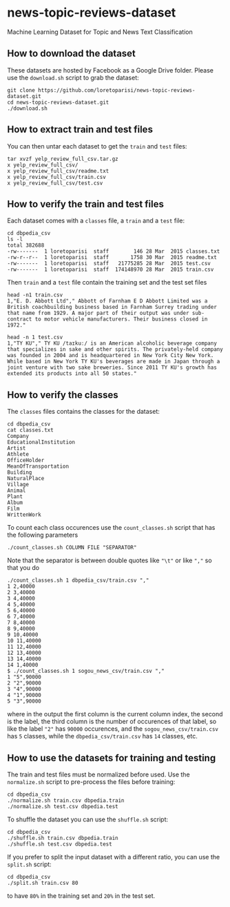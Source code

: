# news-topic-reviews-dataset
Machine Learning Dataset for Topic and News Text Classification

## How to download the dataset
These datasets are hosted by Facebook as a Google Drive folder. Please use the `download.sh` script to grab the dataset:

```
git clone https://github.com/loretoparisi/news-topic-reviews-dataset.git
cd news-topic-reviews-dataset.git
./download.sh
```

## How to extract train and test files
You can then untar each dataset to get the `train` and `test` files:

```
tar xvzf yelp_review_full_csv.tar.gz
x yelp_review_full_csv/
x yelp_review_full_csv/readme.txt
x yelp_review_full_csv/train.csv
x yelp_review_full_csv/test.csv
```

## How to verify the train and test files
Each dataset comes with a `classes` file, a `train` and a `test` file:

```
cd dbpedia_csv
ls -l
total 382688
-rw-------  1 loretoparisi  staff        146 28 Mar  2015 classes.txt
-rw-r--r--  1 loretoparisi  staff       1758 30 Mar  2015 readme.txt
-rw-------  1 loretoparisi  staff   21775285 28 Mar  2015 test.csv
-rw-------  1 loretoparisi  staff  174148970 28 Mar  2015 train.csv
```

Then `train` and a `test` file contain the training set and the test set files

```
head -n1 train.csv 
1,"E. D. Abbott Ltd"," Abbott of Farnham E D Abbott Limited was a British coachbuilding business based in Farnham Surrey trading under that name from 1929. A major part of their output was under sub-contract to motor vehicle manufacturers. Their business closed in 1972."

head -n 1 test.csv 
1,"TY KU"," TY KU /taɪkuː/ is an American alcoholic beverage company that specializes in sake and other spirits. The privately-held company was founded in 2004 and is headquartered in New York City New York. While based in New York TY KU's beverages are made in Japan through a joint venture with two sake breweries. Since 2011 TY KU's growth has extended its products into all 50 states."
```

## How to verify the classes
The  `classes` files contains the classes for the dataset:

```
cd dbpedia_csv
cat classes.txt 
Company
EducationalInstitution
Artist
Athlete
OfficeHolder
MeanOfTransportation
Building
NaturalPlace
Village
Animal
Plant
Album
Film
WrittenWork
```

To count each class occurences use the `count_classes.sh` script that has the following parameters

```
./count_classes.sh COLUMN FILE "SEPARATOR"
```

Note that the separator is between double quotes like `"\t"` or like `","` so that you do


```
./count_classes.sh 1 dbpedia_csv/train.csv ","
1 2,40000
2 3,40000
3 4,40000
4 5,40000
5 6,40000
6 7,40000
7 8,40000
8 9,40000
9 10,40000
10 11,40000
11 12,40000
12 13,40000
13 14,40000
14 1,40000
$ ./count_classes.sh 1 sogou_news_csv/train.csv ","
1 "5",90000
2 "2",90000
3 "4",90000
4 "1",90000
5 "3",90000
```

where in the output the first column is the current column index, the second is the label, the third column is the number of occurences of that label, so like the label `"2"` has `90000` occurences, and the `sogou_news_csv/train.csv ` has `5` classes, while the `dbpedia_csv/train.csv` has `14` classes, etc.

## How to use the datasets for training and testing
The train and test files must be normalized before used. Use the `normalize.sh` script to pre-process the files before training:

```
cd dbpedia_csv
./normalize.sh train.csv dbpedia.train
./normalize.sh test.csv dbpedia.test
```

To shuffle the dataset you can use the `shuffle.sh` script:

```
cd dbpedia_csv
./shuffle.sh train.csv dbpedia.train
./shuffle.sh test.csv dbpedia.test
```

If you prefer to split the input dataset with a different ratio, you can use the `split.sh` script:

```
cd dbpedia_csv
./split.sh train.csv 80
```

to have `80%` in the training set and `20%` in the test set.
